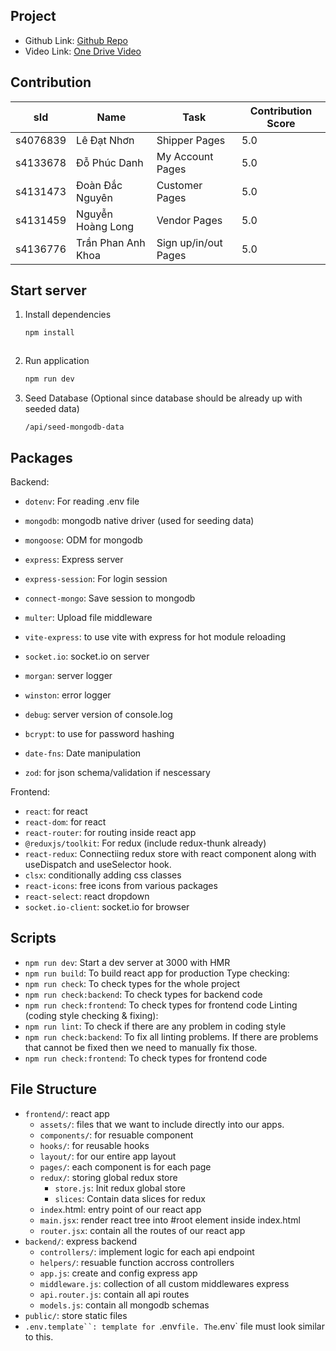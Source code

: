 <!--
# RMIT University Vietnam
# Course: COSC2769 - Full Stack Development
# Semester: 2025B
# Assessment: Assignment 02
# Author: Trần Phan Anh Khoa, Doàn Đắc Nguyên
# ID: s4136776
-->
## Project
- Github Link: [Github Repo](https://github.com/RMIT-Vietnam-Teaching/cosc2769-g8-project)
- Video Link: [One Drive Video]()

## Contribution

| sId | Name | Task | Contribution Score |
|---|---|---|---|
| s4076839 | Lê Đạt Nhơn | Shipper Pages | 5.0 |
| s4133678 | Đỗ Phúc Danh | My Account Pages | 5.0 |
| s4131473 | Đoàn Đắc Nguyên | Customer Pages | 5.0 |
| s4131459 | Nguyễn Hoàng Long | Vendor Pages | 5.0 |
| s4136776 | Trần Phan Anh Khoa | Sign up/in/out Pages | 5.0 |


## Start server
1. Install dependencies
	```bash
	npm install
	```
	```

2. Run application
	```bash
	npm run dev

3. Seed Database (Optional since database should be already up with seeded data)
	```url
	/api/seed-mongodb-data
	```

## Packages
Backend:
- `dotenv`: For reading .env file

- `mongodb`: mongodb native driver (used for seeding data)
- `mongoose`: ODM for mongodb

- `express`: Express server
- `express-session`: For login session
- `connect-mongo`: Save session to mongodb
- `multer`: Upload file middleware
- `vite-express`: to use vite with express for hot module reloading
- `socket.io`: socket.io on server

- `morgan`: server logger
- `winston`: error logger
- `debug`: server version of console.log

- `bcrypt`: to use for password hashing
- `date-fns`: Date manipulation
- `zod`: for json schema/validation if nescessary

Frontend:
- `react`: for react
- `react-dom`: for react
- `react-router`: for routing inside react app
- `@reduxjs/toolkit`: For redux (include redux-thunk already)
- `react-redux`: Connectiing redux store with react component along with useDispatch and useSelector hook.
- `clsx`: conditionally adding css classes
- `react-icons`: free icons from various packages
- `react-select`: react dropdown
- `socket.io-client`: socket.io for browser

## Scripts
- `npm run dev`: Start a dev server at 3000 with HMR
- `npm run build`: To build react app for production
Type checking:
- `npm run check`: To check types for the whole project
- `npm run check:backend`: To check types for backend code
- `npm run check:frontend`: To check types for frontend code
Linting (coding style checking & fixing):
- `npm run lint`: To check if there are any problem in coding style
- `npm run check:backend`: To fix all linting problems. If there are problems that cannot be fixed then we need to manually fix those.
- `npm run check:frontend`: To check types for frontend code

## File Structure
- `frontend/`: react app
	- `assets/`: files that we want to include directly into our apps.
	- `components/`: for resuable component
	- `hooks/`: for reusable hooks
	- `layout/`: for our entire app layout
	- `pages/`: each component is for each page
	- `redux/`: storing global redux store
		- `store.js`: Init redux global store
		- `slices`: Contain data slices for redux
	- `index`.html: entry point of our react app
	- `main.jsx`: render react tree into #root element inside index.html
	- `router.jsx`: contain all the routes of our react app
- `backend/`: express backend
	- `controllers/`: implement logic for each api endpoint
	- `helpers/`: resuable function accross controllers
	- `app.js`: create and config express app
	- `middleware.js`: collection of all custom middlewares express
	- `api.router.js`: contain all api routes
	- `models.js`: contain all mongodb schemas
- `public/`: store static files
- `.env.template``: template for `.env` file. The `.env` file must look similar to this.

